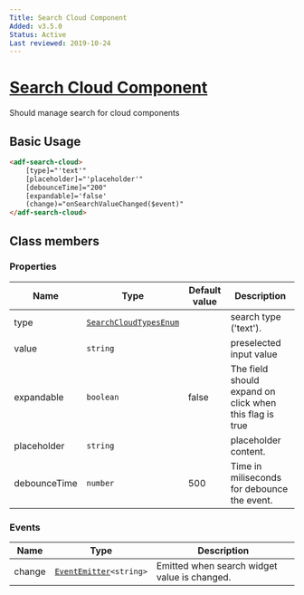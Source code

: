```yaml
---
Title: Search Cloud Component
Added: v3.5.0
Status: Active
Last reviewed: 2019-10-24
---
```


# [Search Cloud Component](../../../lib/core/search-cloud/search-cloud.component.ts "Defined in pagination.component.ts")

Should manage search for cloud components

## Basic Usage

```html
<adf-search-cloud>
    [type]="'text'"
    [placeholder]="'placeholder'"
    [debounceTime]="200"
    [expandable]='false'
    (change)="onSearchValueChanged($event)"
</adf-search-cloud>
```

## Class members

### Properties

| Name | Type | Default value | Description |
| ---- | ---- | ------------- | ----------- |
| type | [`SearchCloudTypesEnum`](../../../lib/core/models/search-cloud.model.ts) |  | search type ('text'). |
| value | `string` |  | preselected input value |
| expandable | `boolean` | false | The field should expand on click when this flag is true |
| placeholder | `string` |  | placeholder content. |
| debounceTime | `number` | 500 | Time in miliseconds for debounce the event. |

### Events

| Name | Type | Description |
| ---- | ---- | ----------- |
| change | [`EventEmitter`](https://angular.io/api/core/EventEmitter)`<string>` | Emitted when search widget value is changed. |
